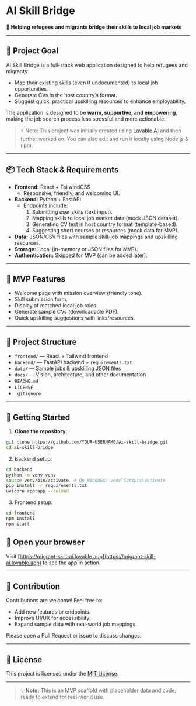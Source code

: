 # AI Skill Bridge

🌟 **Helping refugees and migrants bridge their skills to local job markets**  

---

## 🎯 Project Goal
AI Skill Bridge is a full-stack web application designed to help refugees and migrants:  

- Map their existing skills (even if undocumented) to local job opportunities.  
- Generate CVs in the host country’s format.  
- Suggest quick, practical upskilling resources to enhance employability.  

The application is designed to be **warm, supportive, and empowering**, making the job search process less stressful and more actionable.

> ⚡ Note: This project was initially created using [Lovable AI](https://lovable.dev) and then further worked on. You can also edit and run it locally using Node.js & npm.

---

## 📦 Tech Stack & Requirements

- **Frontend:** React + TailwindCSS  
  - Responsive, friendly, and welcoming UI.  
- **Backend:** Python + FastAPI  
  - Endpoints include:
    1. Submitting user skills (text input).  
    2. Mapping skills to local job market data (mock JSON dataset).  
    3. Generating CV text in host country format (template-based).  
    4. Suggesting short courses or resources (mock data for MVP).  
- **Data:** JSON/CSV files with sample skill-job mappings and upskilling resources.  
- **Storage:** Local (in-memory or JSON files for MVP).  
- **Authentication:** Skipped for MVP (can be added later).  

---

## 🧩 MVP Features

- Welcome page with mission overview (friendly tone).  
- Skill submission form.  
- Display of matched local job roles.  
- Generate sample CVs (downloadable PDF).  
- Quick upskilling suggestions with links/resources.  

---

## 📂 Project Structure

- `frontend/` — React + Tailwind frontend  
- `backend/` — FastAPI backend + `requirements.txt`  
- `data/` — Sample jobs & upskilling JSON files  
- `docs/` — Vision, architecture, and other documentation  
- `README.md`  
- `LICENSE`  
- `.gitignore`

---

## 🚀 Getting Started

1. **Clone the repository:**

```bash
git clone https://github.com/YOUR-USERNAME/ai-skill-bridge.git
cd ai-skill-bridge
```

2. Backend setup:

```bash
cd backend
python -m venv venv
source venv/bin/activate  # On Windows: venv\Scripts\activate
pip install -r requirements.txt
uvicorn app:app --reload
```

3. Frontend setup:

```bash
cd frontend
npm install
npm start
```

## 🚀 Open your browser
Visit [https://migrant-skill-ai.lovable.app](https://migrant-skill-ai.lovable.app) to see the app in action.

---

## 📖 Contribution
Contributions are welcome! Feel free to:

- Add new features or endpoints.
- Improve UI/UX for accessibility.
- Expand sample data with real-world job mappings.

Please open a Pull Request or issue to discuss changes.

---

## 📝 License
This project is licensed under the [MIT License](LICENSE).

---

> 💡 **Note:** This is an MVP scaffold with placeholder data and code, ready to extend for real-world use.



























